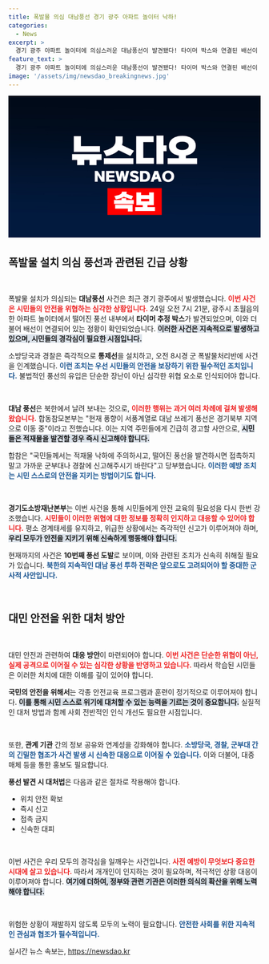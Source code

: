 ```yaml
---
title: 폭발물 의심 대남풍선 경기 광주 아파트 놀이터 낙하!
categories:
  - News
excerpt: >
  경기 광주 아파트 놀이터에 의심스러운 대남풍선이 발견됐다! 타이머 박스와 연결된 배선이 논란을 일으키는 가운데, 북한의 10번째 풍선 도발이 경고를 요구한다. 안전을 위해 신고 필수!
feature_text: >
  경기 광주 아파트 놀이터에 의심스러운 대남풍선이 발견됐다! 타이머 박스와 연결된 배선이 논란을 일으키는 가운데, 북한의 10번째 풍선 도발이 경고를 요구한다. 안전을 위해 신고 필수!
image: '/assets/img/newsdao_breakingnews.jpg'
---
```


<p><img src="/assets/img/newsdao_breakingnews.jpg" alt="bookingtag 속보" /></p>

<h2 data-ke-size="size26">폭발물 설치 의심 풍선과 관련된 긴급 상황</h2>

<p data-ke-size="size16">&nbsp;</p>

<p>폭발물 설치가 의심되는 <b>대남풍선</b> 사건은 최근 경기 광주에서 발생했습니다. <b><span style="color: #ee2323;">이번 사건은 시민들의 안전을 위협하는 심각한 상황입니다.</span></b> 24일 오전 7시 21분, 광주시 초월읍의 한 아파트 놀이터에서 떨어진 풍선 내부에서 <b>타이머 추정 박스</b>가 발견되었으며, 이와 더불어 배선이 연결되어 있는 정황이 확인되었습니다. <b><span style="background-color: #21538527;">이러한 사건은 지속적으로 발생하고 있으며, 시민들의 경각심이 필요한 시점입니다.</span></b>  </p>

<p>소방당국과 경찰은 즉각적으로 <b>통제선</b>을 설치하고, 오전 8시경 군 폭발물처리반에 사건을 인계했습니다. <b><span style="color: #1a5490;">이런 조치는 우선 시민들의 안전을 보장하기 위한 필수적인 조치입니다.</span></b> 불법적인 풍선의 유입은 단순한 장난이 아닌 심각한 위협 요소로 인식되어야 합니다.  </p>

<p data-ke-size="size16">&nbsp;</p>

<p><b>대남 풍선</b>은 북한에서 날려 보내는 것으로, <b><span style="color: #ee2323;">이러한 행위는 과거 여러 차례에 걸쳐 발생해 왔습니다.</span></b> 합동참모본부는 "현재 풍향이 서풍계열로 대남 쓰레기 풍선은 경기북부 지역으로 이동 중"이라고 전했습니다. 이는 지역 주민들에게 긴급히 경고할 사안으로, <b><span style="background-color: #21538527;">시민들은 적재물을 발견할 경우 즉시 신고해야 합니다.</span></b>  </p>

<p>합참은 "국민들께서는 적재물 낙하에 주의하시고, 떨어진 풍선을 발견하시면 접촉하지 말고 가까운 군부대나 경찰에 신고해주시기 바란다"고 당부했습니다. <b><span style="color: #1a5490;">이러한 예방 조치는 시민 스스로의 안전을 지키는 방법이기도 합니다.</span></b>  </p>

<p data-ke-size="size16">&nbsp;</p>

<p><b>경기도소방재난본부</b>는 이번 사건을 통해 시민들에게 안전 교육의 필요성을 다시 한번 강조했습니다. <b><span style="color: #ee2323;">시민들이 이러한 위협에 대한 정보를 정확히 인지하고 대응할 수 있어야 합니다.</span></b> 평소 경계태세를 유지하고, 위급한 상황에서는 즉각적인 신고가 이루어져야 하며, <b><span style="background-color: #21538527;">우리 모두가 안전을 지키기 위해 신속하게 행동해야 합니다.</span></b>  </p>

<p>현재까지의 사건은 <b>10번째 풍선 도발</b>로 보이며, 이와 관련된 조치가 신속히 취해질 필요가 있습니다. <b><span style="color: #1a5490;">북한의 지속적인 대남 풍선 투하 전략은 앞으로도 고려되어야 할 중대한 군사적 사안입니다.</span></b>  </p>

<p data-ke-size="size16">&nbsp;</p>

<h2 data-ke-size="size26">대민 안전을 위한 대처 방안</h2>

<p data-ke-size="size16">&nbsp;</p>

<p>대민 안전과 관련하여 <b>대응 방안</b>이 마련되어야 합니다. <b><span style="color: #ee2323;">이번 사건은 단순한 위협이 아닌, 실제 공격으로 이어질 수 있는 심각한 상황을 반영하고 있습니다.</span></b> 따라서 학습된 시민들은 이러한 처치에 대한 이해를 깊이 있어야 합니다.  </p>

<p><b>국민의 안전을 위해서</b>는 각종 안전교육 프로그램과 훈련이 정기적으로 이루어져야 합니다. <b><span style="background-color: #21538527;">이를 통해 시민 스스로 위기에 대처할 수 있는 능력을 기르는 것이 중요합니다.</span></b> 실질적인 대처 방법과 함께 사회 전반적인 인식 개선도 필요한 시점입니다.  </p>

<p data-ke-size="size16">&nbsp;</p>

<p>또한, <b>관계 기관</b> 간의 정보 공유와 연계성을 강화해야 합니다. <b><span style="color: #1a5490;">소방당국, 경찰, 군부대 간의 긴밀한 협조가 사건 발생 시 신속한 대응으로 이어질 수 있습니다.</span></b> 이와 더불어, 대중 매체 등을 통한 홍보도 필요합니다.  </p>

<p><b>풍선 발견 시 대처법</b>은 다음과 같은 절차로 작용해야 합니다.</p>

<ul>
    <li>위치 안전 확보</li>
    <li>즉시 신고</li>
    <li>접촉 금지</li>
    <li>신속한 대피</li>
</ul>

<p data-ke-size="size16">&nbsp;</p>

<p>이번 사건은 우리 모두의 경각심을 일깨우는 사건입니다. <b><span style="color: #ee2323;">사전 예방이 무엇보다 중요한 시대에 살고 있습니다.</span></b> 따라서 개개인이 인지하는 것이 필요하며, 적극적인 상황 대응이 이루어져야 합니다. <b><span style="background-color: #21538527;">여기에 더하여, 정부와 관련 기관은 이러한 의식의 확산을 위해 노력해야 합니다.</span></b>  </p>

<p data-ke-size="size16">&nbsp;</p>

<p>위험한 상황이 재발하지 않도록 모두의 노력이 필요합니다. <b><span style="color: #1a5490;">안전한 사회를 위한 지속적인 관심과 협조가 필수적입니다.</span></b> </p>
실시간 뉴스 속보는, <a href="https://newsdao.kr" rel="dofollow">https://newsdao.kr</a>


